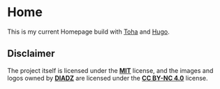 # Home

This is my current Homepage build with [Toha](https://github.com/hugo-toha/toha) and [Hugo](https://gohugo.io).

## Disclaimer

The project itself is licensed under the [**MIT**](LICENSE) license, and the images and logos owned by [**DIADZ**](https://diadz.de) are licensed under the [**CC BY-NC 4.0**](https://creativecommons.org/licenses/by-nc/4.0/) license.
